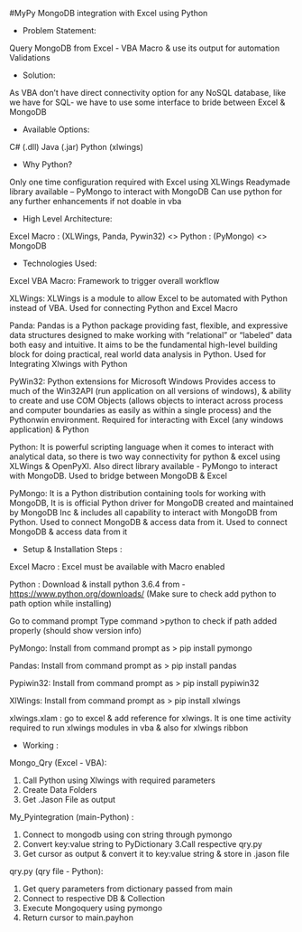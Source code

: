 #MyPy
MongoDB integration with Excel using Python

+ Problem Statement:

Query MongoDB from Excel - VBA Macro & use its output for automation Validations

+ Solution:

As VBA don’t have direct connectivity option for any NoSQL database, like we have for SQL- we have to use some interface to bride between Excel & MongoDB

+ Available Options:

C# (.dll)
Java (.jar)
Python (xlwings)

+ Why Python?

Only one time configuration required with Excel using XLWings
Readymade library available – PyMongo to interact with MongoDB
Can use python for any further enhancements if not doable in vba

+ High Level Architecture:

Excel Macro : (XLWings, Panda, Pywin32) <> Python : (PyMongo) <> MongoDB

+ Technologies Used:

Excel VBA Macro: Framework to trigger overall workflow

XLWings: XLWings is a module to allow Excel to be automated with Python instead of VBA. Used for connecting Python and Excel Macro

Panda: Pandas is a Python package providing fast, flexible, and expressive data structures designed to make working with “relational” or “labeled” data both easy and intuitive. It aims to be the fundamental high-level building block for doing practical, real world data analysis in Python. Used for Integrating Xlwings with Python

PyWin32: Python extensions for Microsoft Windows Provides access to much of the Win32API (run application on all versions of windows), & ability to create and use COM Objects (allows objects to interact across process and computer boundaries as easily as within a single process) and the Pythonwin environment. Required for interacting with Excel (any windows application) & Python

Python: It is powerful scripting language when it comes to interact with analytical data, so there is two way connectivity for python & excel using XLWings & OpenPyXl. Also direct library available - PyMongo to interact with MongoDB. Used to bridge between MongoDB & Excel

PyMongo: It is a Python distribution containing tools for working with MongoDB, It is is official Python driver for MongoDB created and maintained by MongoDB Inc & includes all capability to interact with MongoDB from Python. Used to connect MongoDB & access data from it. Used to connect MongoDB & access data from it

+ Setup & Installation Steps :

Excel Macro : Excel must be available with Macro enabled

Python : Download & install python 3.6.4 from - https://www.python.org/downloads/ (Make sure to check add python to path option while installing)

Go to command prompt Type command >python to check if path added properly (should show version info)

PyMongo: Install from command prompt as > pip install pymongo

Pandas: Install from command prompt as > pip install pandas

Pypiwin32: Install from command prompt as > pip install pypiwin32

XlWings: Install from command prompt as > pip install xlwings

xlwings.xlam : go to excel & add reference for xlwings. It is one time activity required to run xlwings modules in vba & also for xlwings ribbon

+ Working :

Mongo_Qry (Excel - VBA): 
1. Call Python using Xlwings with required parameters
2. Create Data Folders
3. Get .Jason File as output

My_Pyintegration (main-Python) :
1. Connect to mongodb using con string through pymongo
2. Convert key:value string to PyDictionary
3.Call respective qry.py
4. Get cursor as output & convert it to key:value string & store in .jason file

qry.py (qry file - Python):
1. Get query parameters from dictionary passed from main
2. Connect to respective DB & Collection
3. Execute Mongoquery using pymongo
4. Return cursor to main.payhon

